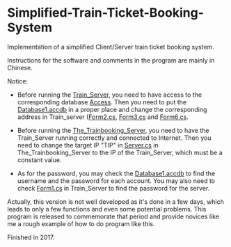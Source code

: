 # Simplified-Train-Ticket-Booking-System
Implementation of a  simplified Client/Server train ticket booking system.

Instructions for the software and comments in the program are mainly in Chinese.

Notice:

- Before running the [Train_Server](./Train_Server/Train_Server/Program.cs), you need to have access to the corresponding database [Access](https://www.microsoft.com/en-ww/microsoft-365/access). Then you need to put the [Database1.accdb](./Database1.accdb) in a proper place and change the corresponding address in Train_server ([Form2.cs](./Train_Server/Train_Server/Form2.cs), [Form3.cs](./Train_Server/Train_Server/Form3.cs) and [Form6.cs](./Train_Server/Train_Server/Form6.cs). 

- Before running the [The_Trainbooking_Server](./The_Trainbooking_Server/The_Trainbooking_Server/Program.cs), you need to have the Train_Server running correctly and connected to Internet. Then you need to change the target IP "TIP" in [Server.cs](./The_Trainbooking_Server/The_Trainbooking_Server/Server.cs) in The_Trainbooking_Server to the IP of the Train_Server, which must be a constant value.

- As for the password, you may check the [Database1.accdb](./Database1.accdb) to find the username and the password for each account. You may also need to check [Form1.cs](./Train_Server/Train_Server/Form1.cs) in Train_Server to find the password for the server.

Actually, this version is not well developed as it's done in a few days, which leads to only a few functions and even some potential problems. This program is released to commemorate that period and provide novices like me a rough example of how to do program like this.


Finished in 2017.
